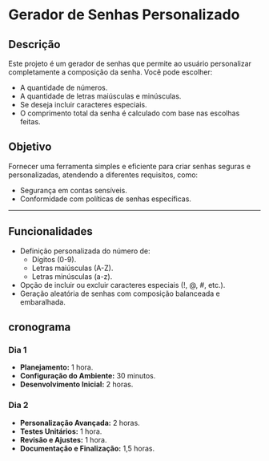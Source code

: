 # Gerador de Senhas Personalizado

## **Descrição**
Este projeto é um gerador de senhas que permite ao usuário personalizar completamente a composição da senha. Você pode escolher:
- A quantidade de números.
- A quantidade de letras maiúsculas e minúsculas.
- Se deseja incluir caracteres especiais.
- O comprimento total da senha é calculado com base nas escolhas feitas.

## **Objetivo**
Fornecer uma ferramenta simples e eficiente para criar senhas seguras e personalizadas, atendendo a diferentes requisitos, como:
- Segurança em contas sensíveis.
- Conformidade com políticas de senhas específicas.

---

## **Funcionalidades**
- Definição personalizada do número de:
  - Dígitos (0-9).
  - Letras maiúsculas (A-Z).
  - Letras minúsculas (a-z).
- Opção de incluir ou excluir caracteres especiais (!, @, #, etc.).
- Geração aleatória de senhas com composição balanceada e embaralhada.

## **cronograma**

### **Dia 1**
- **Planejamento:** 1 hora.
- **Configuração do Ambiente:** 30 minutos.
- **Desenvolvimento Inicial:** 2 horas.

### **Dia 2**
- **Personalização Avançada:** 2 horas.
- **Testes Unitários:** 1 hora.
- **Revisão e Ajustes:** 1 hora.
- **Documentação e Finalização:** 1,5 horas.